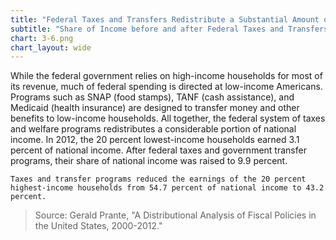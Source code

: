 ```yaml
---
title: "Federal Taxes and Transfers Redistribute a Substantial Amount of Income"
subtitle: "Share of Income before and after Federal Taxes and Transfers, by Quintile (2012)"
chart: 3-6.png
chart_layout: wide
---
```

While the federal government relies on high-income households for most of its revenue, much of federal spending is directed at low-income Americans. Programs such as SNAP (food stamps), TANF (cash assistance), and Medicaid (health insurance) are designed to transfer money and other benefits to low-income households. All together, the federal system of taxes and welfare programs redistributes a considerable portion of national income. In 2012, the 20 percent lowest-income households earned 3.1 percent of national income. After federal taxes and government transfer programs, their share of national income was raised to 9.9 percent.

```
Taxes and transfer programs reduced the earnings of the 20 percent highest-income households from 54.7 percent of national income to 43.2 percent.
```

> Source: Gerald Prante, "A Distributional Analysis of Fiscal Policies in the United States, 2000-2012."
